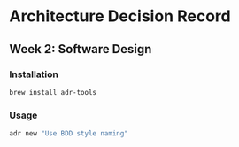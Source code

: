 # Architecture Decision Record

## Week 2: Software Design

### Installation

```bash
brew install adr-tools
```

### Usage

```bash
adr new "Use BDD style naming"
```
